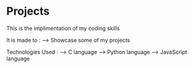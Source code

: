 # Projects

This is the implimentation of my coding skills

It is made to :
--> Showcase some of my projects

Technologies Used :
--> C language
--> Python language
--> JavaScript language
